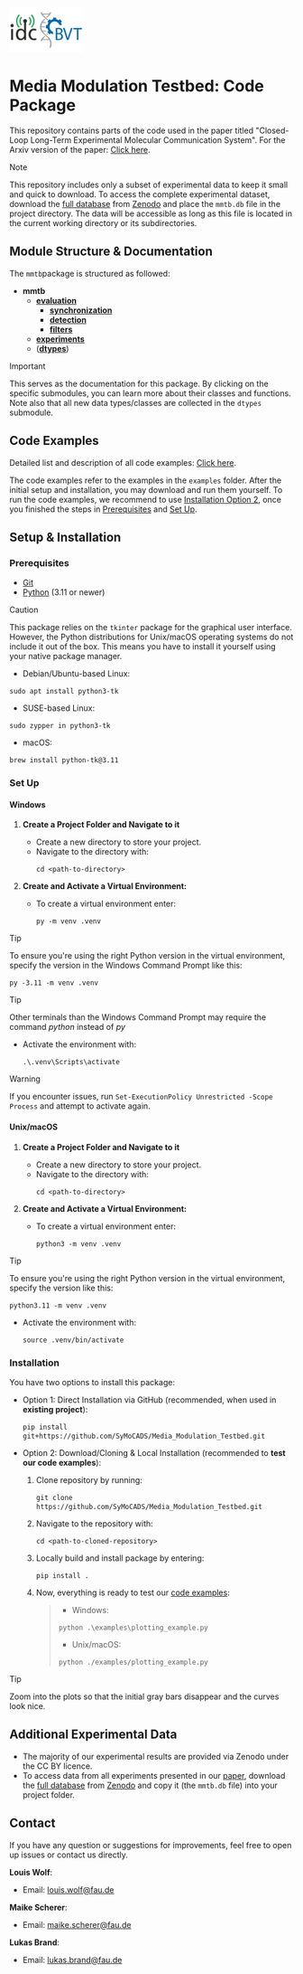 <img src="idc_bvt_logo.png" alt="IDC Logo" width="130" height="80"/>

# Media Modulation Testbed: Code Package

This repository contains parts of the code used in the paper titled "Closed-Loop Long-Term Experimental Molecular Communication System". For the Arxiv version of the paper: [Click here](https://arxiv.org/pdf/2502.00831).

> [!NOTE]
> This repository includes only a subset of experimental data to keep it small and quick to download. To access the complete experimental dataset, download the [full database](https://zenodo.org/api/records/13898880/draft/files/mmtb.db/content) from [Zenodo](https://zenodo.org/uploads/13898880) and place the `mmtb.db` file in the project directory. The data will be accessible as long as this file is located in the current working directory or its subdirectories.

## Module Structure & Documentation
The `mmtb`package is structured as followed:
* **mmtb**
    * [**evaluation**](./docs/evaluation.md)
      * [**synchronization**](./docs/evaluation/synchronization.md)
      * [**detection**](./docs/evaluation/detection.md)
      * [**filters**](./docs/evaluation/filters.md)
    * [**experiments**](./docs/experiments.md)
    * ([**dtypes**](./docs/dtypes.md))

> [!IMPORTANT]
> This serves as the documentation for this package. By clicking on the specific submodules, you can learn more about their classes and functions. Note also that all new data types/classes are collected in the `dtypes` submodule.

## Code Examples
Detailed list and description of all code examples: [Click here](./examples/examples.md).

The code examples refer to the examples in the `examples` folder. After the initial setup and installation, you may download and run them yourself.
To run the code examples, we recommend to use [Installation Option 2](#Installation), once you finished the steps in [Prerequisites](#Prerequisites) and [Set Up](#Set-Up).

## Setup & Installation

### Prerequisites

+ [Git](https://git-scm.com/downloads)
+ [Python](https://www.python.org/downloads/) (3.11 or newer)

> [!CAUTION]
> This package relies on the `tkinter` package for the graphical user interface. However, the Python distributions for Unix/macOS operating systems do not include it out of the box. This means you have to install it yourself using your native package manager.
> + Debian/Ubuntu-based Linux:
>```shell
> sudo apt install python3-tk
>```
> + SUSE-based Linux:
>```shell
> sudo zypper in python3-tk
>```
> + macOS:
>```shell
> brew install python-tk@3.11
>```

### Set Up

#### Windows

1. **Create a Project Folder and Navigate to it**
   - Create a new directory to store your project.
   - Navigate to the directory with:
      ```shell
      cd <path-to-directory>
      ```

2. **Create and Activate a Virtual Environment:**
   - To create a virtual environment enter:
      ```shell
      py -m venv .venv
      ```

> [!TIP]
> To ensure you're using the right Python version in the virtual environment, specify the version in the Windows Command Prompt like this:
> ```shell
> py -3.11 -m venv .venv
> ```

> [!TIP]
> Other terminals than the Windows Command Prompt may require the command *python* instead of *py*

   - Activate the environment with:
      ```shell
      .\.venv\Scripts\activate
      ```

> [!WARNING]
> If you encounter issues, run `Set-ExecutionPolicy Unrestricted -Scope Process` and attempt to activate again.


#### Unix/macOS

1. **Create a Project Folder and Navigate to it**
   - Create a new directory to store your project.
   - Navigate to the directory with:
      ```shell
      cd <path-to-directory>
      ```

2. **Create and Activate a Virtual Environment:**
   - To create a virtual environment enter:
     ```shell
     python3 -m venv .venv
     ```

> [!TIP]
> To ensure you're using the right Python version in the virtual environment, specify the version like this:
> ```shell
> python3.11 -m venv .venv
> ```

   - Activate the environment with:
     ```shell
     source .venv/bin/activate
     ```

### Installation
You have two options to install this package:

- Option 1: Direct Installation via GitHub (recommended, when used in **existing project**):
   
    ```shell
    pip install git+https://github.com/SyMoCADS/Media_Modulation_Testbed.git
    ```

- Option 2: Download/Cloning & Local Installation (recommended to **test our code examples**):
    1. Clone repository by running:
       ```shell
       git clone https://github.com/SyMoCADS/Media_Modulation_Testbed.git
       ```

   2. Navigate to the repository with:
      ```shell
      cd <path-to-cloned-repository>
      ```
      
   3. Locally build and install package by entering:
       ```shell
       pip install .
       ```

   4. Now, everything is ready to test our [code examples](./examples/examples.md):
      > + Windows:
      >```shell
      > python .\examples\plotting_example.py
      >```
      > + Unix/macOS:
      >```shell
      > python ./examples/plotting_example.py
      >```
> [!TIP]
> Zoom into the plots so that the initial gray bars disappear and the curves look nice.

## Additional Experimental Data
   - The majority of our experimental results are provided via Zenodo under the CC BY licence.
   - To access data from all experiments presented in our [paper](https://arxiv.org/pdf/2502.00831), download the [full database](https://zenodo.org/api/records/13898880/draft/files/mmtb.db/content) from [Zenodo](https://zenodo.org/uploads/13898880) and copy it (the `mmtb.db` file) into your project folder.



## Contact
If you have any question or suggestions for improvements, feel free to open up issues or contact us directly.

**Louis Wolf**:

- Email: louis.wolf@fau.de

**Maike Scherer**:

- Email: maike.scherer@fau.de

**Lukas Brand**:

- Email: lukas.brand@fau.de
